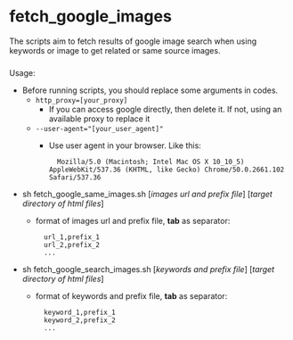 # fetch_google_images

The scripts aim to fetch results of google image search when using keywords or image to get related or same source images.

###
Usage:

* Before running scripts, you should replace some arguments in codes. 
	* `http_proxy=[your_proxy]`
		* If you can access google directly, then delete it. If not, using an available proxy to replace it
	* `--user-agent="[your_user_agent]"`
		* Use user agent in your browser. Like this:

				Mozilla/5.0 (Macintosh; Intel Mac OS X 10_10_5) AppleWebKit/537.36 (KHTML, like Gecko) Chrome/50.0.2661.102 Safari/537.36

* sh fetch\_google\_same\_images.sh [_images url and prefix file_] \[_target directory of html files_]
	* format of images url and prefix file, **tab** as separator:
		
			url_1,prefix_1
			url_2,prefix_2
			...

* sh fetch\_google\_search\_images.sh [_keywords and prefix file_] \[_target directory of html files_]
	* format of keywords and prefix file, **tab** as separator:

    		keyword_1,prefix_1
    		keyword_2,prefix_2
    		...
